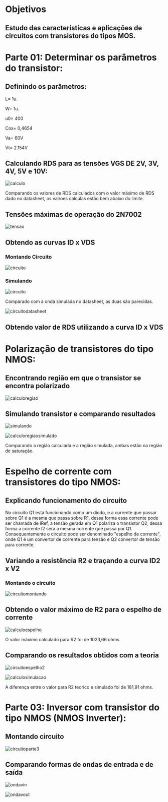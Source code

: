 # Objetivos

## Estudo das características e aplicações de circuitos com transistores do tipos MOS.

# Parte 01: Determinar os parâmetros do transistor:

## Definindo os parâmetros:

L= 1u.

W= 1u.

u0= 400

Cox= 0,4654

Va= 60V

Vt= 2.154V


## Calculando RDS para as tensões VGS DE 2V, 3V, 4V, 5V e 10V:

![calculo](https://i.imgur.com/vt5GGou.jpg)

Comparando os valores de RDS calculados com o valor máximo de RDS dado no datasheet, os valroes calculas estão bem abaixo do limite.

## Tensões máximas de operação do 2N7002

![tensao](https://i.imgur.com/HR2MWpp.png)

## Obtendo as curvas ID x VDS

### Montando Circuito

![circuito](https://i.imgur.com/qQ6qjtP.jpg)

### Simulando

![circuito](https://i.imgur.com/TPso6ml.jpg)

Comparado com a onda simulada no datasheet, as duas são parecidas.

![circuitodatasheet](https://i.imgur.com/uolHCb2.jpg)

## Obtendo valor de RDS utilizando a curva ID x VDS

# Polarização de transistores do tipo NMOS:

## Encontrando região em que o transistor se encontra polarizado

![calculoregiao](https://i.imgur.com/k3aRBmi.jpg)

## Simulando transistor e comparando resultados

![simulando](https://i.imgur.com/wozrXnX.jpg)

![calculoregiaosimulado](https://i.imgur.com/lKgdkxU.jpg)

Comparando a região calculada e a região simulada, ambas estão na região de saturação.

# Espelho de corrente com transistores do tipo NMOS:

## Explicando funcionamento do circuito

No circuito Q1 está funcionando como um diodo, e a corrente que passar sobre Q1 é a mesma que passa sobre R1, dessa forma essa corrente pode ser chamada de IRef, a tensão gerada em Q1 polariza o transistor Q2, dessa forma a corrente I2 será a mesma corrente que passa por Q1. Consequentemente o circuito pode ser denominado "espelho de corrente", onde Q1 é um convertor de corrente para tensão e Q2 convertor de tensão para corrente.

## Variando a resistência R2 e traçando a curva ID2 x V2

### Montando o circuito

![circuitomontando](https://i.imgur.com/CUhS8Ij.jpg)


## Obtendo o valor máximo de R2 para o espelho de corrente

![calculoespelho](https://i.imgur.com/9XPL1z9.jpg)

O valor máximo calculado para R2 foi de 1023,66 ohms.

## Comparando os resultados obtidos com a teoria

![circuitoespelho2](https://i.imgur.com/pJY4vEw.jpg)

![calculosimulacao](https://i.imgur.com/LQnmpXv.jpg)

A diferença entre o valor para R2 teorico e simulado foi de 181,91 ohms.

# Parte 03: Inversor com transistor do tipo NMOS (NMOS Inverter):

## Montando circuito

![circuitoparte3](https://i.imgur.com/UGHXnqS.jpg)

## Comparando formas de ondas de entrada e de saída

![ondavin](https://i.imgur.com/shM46cO.jpg)

![ondavout](https://i.imgur.com/Xh3OUG4.jpg)























